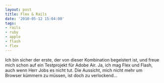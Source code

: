 ```yaml
---
layout: post
title: Flex & Rails
date: '2010-05-12 15:04:00'
tags:
- rails
- ruby
- apple
- flash
- flex
---
```


Ich bin sicher der erste, der von dieser Kombination begeistert ist, und freue mich schon auf ein Testprojekt für Adobe Air.
Ja, ich mag Flex und Flash, auch wenn Herr Jobs es nicht tut.
Die Aussicht, mich nicht mehr um Browser kümmern zu müssen, ist doch zu verlockend...